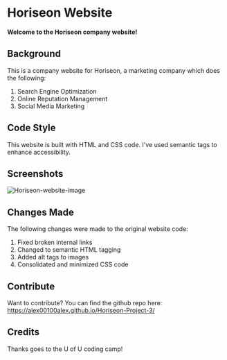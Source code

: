 # Horiseon Website

**Welcome to the Horiseon company website!**

## Background 

This is a company website for Horiseon, a marketing company which does the following:
1. Search Engine Optimization
2. Online Reputation Management
3. Social Media Marketing

## Code Style

This website is built with HTML and CSS code. I've used semantic tags to enhance accessibility. 

## Screenshots 

![Horiseon-website-image](https://user-images.githubusercontent.com/53154900/98429586-5af4ba00-205c-11eb-97ae-8570cd7adaac.png)

## Changes Made

The following changes were made to the original website code:
1. Fixed broken internal links
2. Changed to semantic HTML tagging
3. Added alt tags to images
4. Consolidated and minimized CSS code 

## Contribute

Want to contribute? You can find the github repo here: https://alex00100alex.github.io/Horiseon-Project-3/ 

## Credits

Thanks goes to the U of U coding camp!